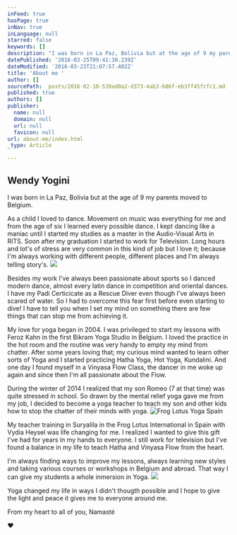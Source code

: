 ```yaml
---
inFeed: true
hasPage: true
inNav: true
inLanguage: null
starred: false
keywords: []
description: "I was born in La Paz, Bolivia but at the age of 9 my parents moved to Belgium.\_"
datePublished: '2016-03-25T09:41:30.239Z'
dateModified: '2016-03-23T21:07:57.402Z'
title: 'About me '
author: []
sourcePath: _posts/2016-02-18-539ad0a2-d373-4ab3-b86f-eb3ff45fcfc1.md
published: true
authors: []
publisher:
  name: null
  domain: null
  url: null
  favicon: null
url: about-me/index.html
_type: Article

---
```

## Wendy Yogini 

I was born in La Paz, Bolivia but at the age of 9 my parents moved to Belgium. 

As a child I loved to dance. Movement on music was everything for me and from the age of six I learned every possible dance. I kept dancing like a maniac until I started my studies as a master in the Audio-Visual Arts in RITS. Soon after my graduation I started to work for Television.  Long hours and lot's of stress are very common in this kind of job but I love it; because I'm always working with different people, different places and I'm always telling story's. ![](https://s3-us-west-2.amazonaws.com/the-grid-img/p/d207a5d0ec1f2a60ea698f3347a9b96f251f4a5e.jpg)

Besides my work I've always been passionate about sports so I danced 
modern dance, almost every latin dance in competition and oriental 
dances. I have my Padi Certicicate as a Rescue Diver even though I've 
always been scared of water. So I had to overcome this fear first before
even starting to dive! I have to tell you when I set my mind on 
something there are few things that can stop me from achieving it. 

My love 
for yoga began in 2004\. I was privileged to start my lessons with Feroz 
Kahn in the first Bikram Yoga Studio in Belgium. I loved the practice in
the hot room and the routine was very handy to empty my mind from 
chatter. After some years loving that; my curious mind wanted to learn 
other sorts of Yoga and I started practicing Hatha Yoga, Hot Yoga, 
Kundalini. And one day I found myself in a Vinyasa Flow Class, the 
dancer in me woke up again and since then I'm all passionate about the 
Flow.

During the winter of 2014 I realized that my son Romeo (7 at that time) was quite stressed in school.  So drawn by the mental relief yoga gave me from my job, I decided to become a yoga teacher to teach my son and other kids how to stop the chatter of their minds with yoga.
![Frog Lotus Yoga Spain](https://s3-us-west-2.amazonaws.com/the-grid-img/p/517d8f88f346aa154b98428b464a3f097c51c2e5.jpg)

My teacher training in Suryalila in the Frog Lotus International in Spain with Vydia Heysel was life changing for me. I realized I wanted to give this gift I've had for years in my hands to everyone. I still work for television but I've found a balance in my life to teach Hatha 
and Vinyasa Flow from the heart. 

I'm always finding ways to improve my lessons, always learning new styles and taking various courses or workshops in Belgium and abroad. That way I can give my students a whole inmersion in Yoga. ![](https://s3-us-west-2.amazonaws.com/the-grid-img/p/4365779d75063a7e2789c9b971ad9dd14d555fbb.jpg)

Yoga changed my life in ways I didn't thougth possible and I hope to give the light and peace it gives me to everyone
around me.

From my heart to all of you, Namasté 

♥